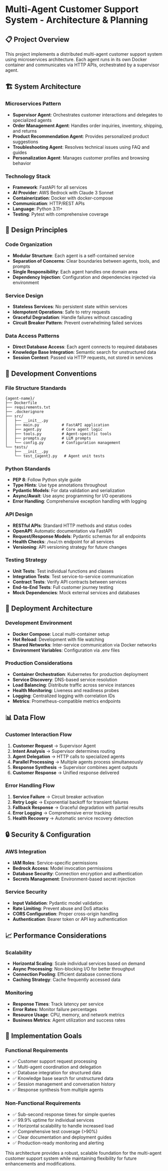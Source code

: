 # Multi-Agent Customer Support System - Architecture & Planning

## 📋 Project Overview

This project implements a distributed multi-agent customer support system using microservices architecture. Each agent runs in its own Docker container and communicates via HTTP APIs, orchestrated by a supervisor agent.

## 🏗️ System Architecture

### Microservices Pattern
- **Supervisor Agent**: Orchestrates customer interactions and delegates to specialized agents
- **Order Management Agent**: Handles order inquiries, inventory, shipping, and returns
- **Product Recommendation Agent**: Provides personalized product suggestions
- **Troubleshooting Agent**: Resolves technical issues using FAQ and guides
- **Personalization Agent**: Manages customer profiles and browsing behavior

### Technology Stack
- **Framework**: FastAPI for all services
- **AI Provider**: AWS Bedrock with Claude 3 Sonnet
- **Containerization**: Docker with docker-compose
- **Communication**: HTTP/REST APIs
- **Language**: Python 3.11+
- **Testing**: Pytest with comprehensive coverage

## 🎯 Design Principles

### Code Organization
- **Modular Structure**: Each agent is a self-contained service
- **Separation of Concerns**: Clear boundaries between agents, tools, and prompts
- **Single Responsibility**: Each agent handles one domain area
- **Dependency Injection**: Configuration and dependencies injected via environment

### Service Design
- **Stateless Services**: No persistent state within services
- **Idempotent Operations**: Safe to retry requests
- **Graceful Degradation**: Handle failures without cascading
- **Circuit Breaker Pattern**: Prevent overwhelming failed services

### Data Access Patterns
- **Direct Database Access**: Each agent connects to required databases
- **Knowledge Base Integration**: Semantic search for unstructured data
- **Session Context**: Passed via HTTP requests, not stored in services

## 🔧 Development Conventions

### File Structure Standards
```
{agent-name}/
├── Dockerfile
├── requirements.txt
├── .dockerignore
├── src/
│   ├── __init__.py
│   ├── main.py          # FastAPI application
│   ├── agent.py         # Core agent logic
│   ├── tools.py         # Agent-specific tools
│   ├── prompts.py       # LLM prompts
│   └── config.py        # Configuration management
└── tests/
    ├── __init__.py
    └── test_{agent}.py   # Agent unit tests
```

### Python Standards
- **PEP 8**: Follow Python style guide
- **Type Hints**: Use type annotations throughout
- **Pydantic Models**: For data validation and serialization
- **Async/Await**: Use async programming for I/O operations
- **Error Handling**: Comprehensive exception handling with logging

### API Design
- **RESTful APIs**: Standard HTTP methods and status codes
- **OpenAPI**: Automatic documentation via FastAPI
- **Request/Response Models**: Pydantic schemas for all endpoints
- **Health Checks**: `/health` endpoint for all services
- **Versioning**: API versioning strategy for future changes

### Testing Strategy
- **Unit Tests**: Test individual functions and classes
- **Integration Tests**: Test service-to-service communication
- **Contract Tests**: Verify API contracts between services
- **End-to-End Tests**: Full customer journey testing
- **Mock Dependencies**: Mock external services and databases

## 🚀 Deployment Architecture

### Development Environment
- **Docker Compose**: Local multi-container setup
- **Hot Reload**: Development with file watching
- **Shared Networks**: Inter-service communication via Docker networks
- **Environment Variables**: Configuration via .env files

### Production Considerations
- **Container Orchestration**: Kubernetes for production deployment
- **Service Discovery**: DNS-based service resolution
- **Load Balancing**: Distribute traffic across service instances
- **Health Monitoring**: Liveness and readiness probes
- **Logging**: Centralized logging with correlation IDs
- **Metrics**: Prometheus-compatible metrics endpoints

## 📊 Data Flow

### Customer Interaction Flow
1. **Customer Request** → Supervisor Agent
2. **Intent Analysis** → Supervisor determines routing
3. **Agent Delegation** → HTTP calls to specialized agents
4. **Parallel Processing** → Multiple agents process simultaneously
5. **Response Synthesis** → Supervisor combines agent outputs
6. **Customer Response** → Unified response delivered

### Error Handling Flow
1. **Service Failure** → Circuit breaker activation
2. **Retry Logic** → Exponential backoff for transient failures
3. **Fallback Response** → Graceful degradation with partial results
4. **Error Logging** → Comprehensive error tracking
5. **Health Recovery** → Automatic service recovery detection

## 🔒 Security & Configuration

### AWS Integration
- **IAM Roles**: Service-specific permissions
- **Bedrock Access**: Model invocation permissions
- **Database Security**: Connection encryption and authentication
- **Secrets Management**: Environment-based secret injection

### Service Security
- **Input Validation**: Pydantic model validation
- **Rate Limiting**: Prevent abuse and DoS attacks
- **CORS Configuration**: Proper cross-origin handling
- **Authentication**: Bearer token or API key authentication

## 📈 Performance Considerations

### Scalability
- **Horizontal Scaling**: Scale individual services based on demand
- **Async Processing**: Non-blocking I/O for better throughput
- **Connection Pooling**: Efficient database connections
- **Caching Strategy**: Cache frequently accessed data

### Monitoring
- **Response Times**: Track latency per service
- **Error Rates**: Monitor failure percentages
- **Resource Usage**: CPU, memory, and network metrics
- **Business Metrics**: Agent utilization and success rates

## 🎯 Implementation Goals

### Functional Requirements
- ✅ Customer support request processing
- ✅ Multi-agent coordination and delegation
- ✅ Database integration for structured data
- ✅ Knowledge base search for unstructured data
- ✅ Session management and conversation history
- ✅ Response synthesis from multiple agents

### Non-Functional Requirements
- ✅ Sub-second response times for simple queries
- ✅ 99.9% uptime for individual services
- ✅ Horizontal scalability to handle increased load
- ✅ Comprehensive test coverage (>90%)
- ✅ Clear documentation and deployment guides
- ✅ Production-ready monitoring and alerting

This architecture provides a robust, scalable foundation for the multi-agent customer support system while maintaining flexibility for future enhancements and modifications.